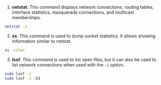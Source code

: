 1. **netstat**: This command displays network connections, routing tables, interface statistics, masquerade connections, and multicast memberships.

```bash
netstat -a
```

2. **ss**: This command is used to dump socket statistics. It allows showing information similar to netstat.

```bash
ss -tulwn
```

3. **lsof**: This command is used to list open files, but it can also be used to list network connections when used with the `-i` option.

```bash
sudo lsof -i
sudo lsof -i :53
```